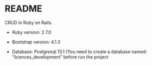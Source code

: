 # README

CRUD in Ruby on Rails.

* Ruby version: 2.7.0

* Bootstrap version: 4.1.3

* Database: Postgresql 13.1 (You need to create a database named: "licences_development" before run the project
